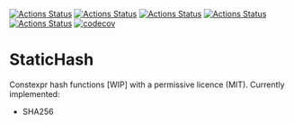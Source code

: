 [![Actions Status](https://github.com/TheLartians/StaticHash/workflows/MacOS/badge.svg)](https://github.com/TheLartians/StaticHash/actions)
[![Actions Status](https://github.com/TheLartians/StaticHash/workflows/Windows/badge.svg)](https://github.com/TheLartians/StaticHash/actions)
[![Actions Status](https://github.com/TheLartians/StaticHash/workflows/Ubuntu/badge.svg)](https://github.com/TheLartians/StaticHash/actions)
[![Actions Status](https://github.com/TheLartians/StaticHash/workflows/Style/badge.svg)](https://github.com/TheLartians/StaticHash/actions)
[![Actions Status](https://github.com/TheLartians/StaticHash/workflows/Install/badge.svg)](https://github.com/TheLartians/StaticHash/actions)
[![codecov](https://codecov.io/gh/TheLartians/StaticHash/branch/master/graph/badge.svg)](https://codecov.io/gh/TheLartians/StaticHash)

# StaticHash

Constexpr hash functions [WIP] with a permissive licence (MIT).
Currently implemented:

- SHA256
